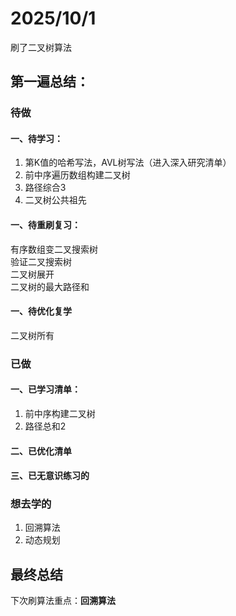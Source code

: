 # 2025/10/1

刷了二叉树算法

## 第一遍总结： 

### 待做
#### 一、待学习：  
1. 第K值的哈希写法，AVL树写法（进入深入研究清单）  
2. 前中序遍历数组构建二叉树  
3. 路径综合3
4. 二叉树公共祖先

#### 一、待重刷复习：  
有序数组变二叉搜索树  
验证二叉搜索树  
二叉树展开  
二叉树的最大路径和

#### 一、待优化复学
二叉树所有

### 已做

#### 一、已学习清单：
1. 前中序构建二叉树  
2. 路径总和2 

#### 二、已优化清单



#### 三、已无意识练习的



### 想去学的
1. 回溯算法
2. 动态规划

## 最终总结

下次刷算法重点：**回溯算法**
